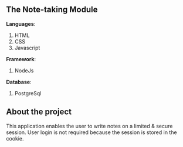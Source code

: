 ## The Note-taking Module

**Languages**:
1. HTML
2. CSS
3. Javascript

**Framework**:
1. NodeJs

**Database**:
1. PostgreSql

## About the project

This application enables the user to write notes on a limited & secure session. User login is not required because the session is stored in the cookie.

